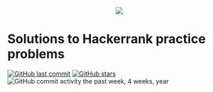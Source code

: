<p align="center">
	<a href="https://www.hackerrank.com/marinskiy">
  <img src="https://i0.wp.com/gradsingames.com/wp-content/uploads/2016/05/856771_668224053197841_1943699009_o.png" >
  </a>
</p>

# Solutions to Hackerrank practice problems

[![GitHub last commit](https://img.shields.io/github/last-commit/marinskiy/HackerrankPractice.svg)](https://github.com/marinskiy/HackerrankPractice)
[![GitHub stars](https://img.shields.io/github/stars/marinskiy/HackerrankPractice.svg)](https://github.com/marinskiy/HackerrankPractice)
![GitHub commit activity the past week, 4 weeks, year](https://img.shields.io/github/commit-activity/y/marinskiy/HackerrankPractice.svg)
